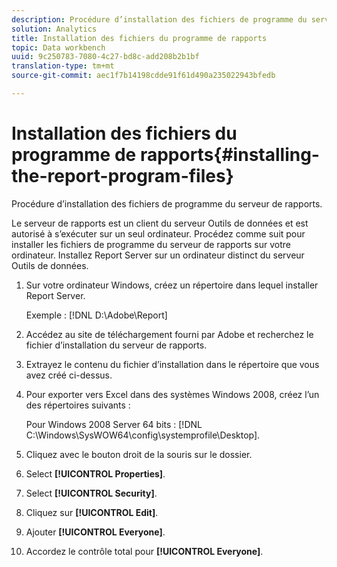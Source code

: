 ```yaml
---
description: Procédure d’installation des fichiers de programme du serveur de rapports.
solution: Analytics
title: Installation des fichiers du programme de rapports
topic: Data workbench
uuid: 9c250783-7080-4c27-bd8c-add208b2b1bf
translation-type: tm+mt
source-git-commit: aec1f7b14198cdde91f61d490a235022943bfedb

---
```



# Installation des fichiers du programme de rapports{#installing-the-report-program-files}

Procédure d’installation des fichiers de programme du serveur de rapports.

Le serveur de rapports est un client du serveur Outils de données et est autorisé à s’exécuter sur un seul ordinateur. Procédez comme suit pour installer les fichiers de programme du serveur de rapports sur votre ordinateur. Installez Report Server sur un ordinateur distinct du serveur Outils de données.

1. Sur votre ordinateur Windows, créez un répertoire dans lequel installer Report Server.

   Exemple : [!DNL D:\Adobe\Report]

1. Accédez au site de téléchargement fourni par Adobe et recherchez le fichier d’installation du serveur de rapports.
1. Extrayez le contenu du fichier d’installation dans le répertoire que vous avez créé ci-dessus.
1. Pour exporter vers Excel dans des systèmes Windows 2008, créez l’un des répertoires suivants :

   Pour Windows 2008 Server 64 bits : [!DNL C:\Windows\SysWOW64\config\systemprofile\Desktop].

1. Cliquez avec le bouton droit de la souris sur le dossier.
1. Select **[!UICONTROL Properties]**.
1. Select **[!UICONTROL Security]**.
1. Cliquez sur **[!UICONTROL Edit]**.
1. Ajouter **[!UICONTROL Everyone]**.
1. Accordez le contrôle total pour **[!UICONTROL Everyone]**.
